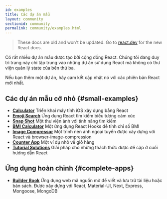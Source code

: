 ```yaml
---
id: examples
title: Các dự án mẫu
layout: community
sectionid: community
permalink: community/examples.html
---
```


<div class="scary">

> These docs are old and won't be updated. Go to [react.dev](https://react.dev/) for the new React docs.

</div>

Có rất nhiều dự án mẫu được tạo bởi cộng đồng React. Chúng tôi đang duy trì trang này chỉ tập trung vào những dự án sử dụng React mà không có thư viện quản lý state của bên thứ ba.

Nếu bạn thêm một dự án, hãy cam kết cập nhật nó với các phiên bản React mới nhất.

## Các dự án mẫu cỡ nhỏ {#small-examples}

* **[Calculator](https://github.com/ahfarmer/calculator)** Triển khai máy tính iOS xây dựng bằng React
* **[Emoji Search](https://github.com/ahfarmer/emoji-search)** Ứng dụng React tìm kiếm biểu tượng cảm xúc
* **[Snap Shot](https://github.com/Yog9/SnapShot)** Một thư viện ảnh với tính năng tìm kiếm
* **[BMI Calculator](https://github.com/GermaVinsmoke/bmi-calculator)** Một ứng dụng React Hooks để tính chỉ số BMI
* **[Image Compressor](https://github.com/RaulB-masai/react-image-compressor)** Một trình nén ảnh ngoại tuyến được xây dựng với React và browser-image-compression
* **[Counter App](https://github.com/arnab-datta/counter-app)** Một ví dụ nhỏ về giỏ hàng
* **[Tutorial Solutions](https://github.com/harman052/react-tutorial-solutions)** Giải pháp cho những thách thức được đề cập ở cuối hướng dẫn React

## Ứng dụng hoàn chỉnh {#complete-apps}

* **[Builder Book](https://github.com/builderbook/builderbook)** Ứng dụng web mã nguồn mở để viết và lưu trữ tài liệu hoặc bán sách. Được xây dựng với React, Material-UI, Next, Express, Mongoose, MongoDB
